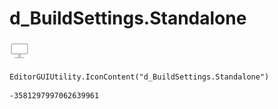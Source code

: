 # d_BuildSettings.Standalone
![](/img/d_BuildSettings.Standalone.png)

``` CSharp
EditorGUIUtility.IconContent("d_BuildSettings.Standalone")
```
```
-3581297997062639961
```
